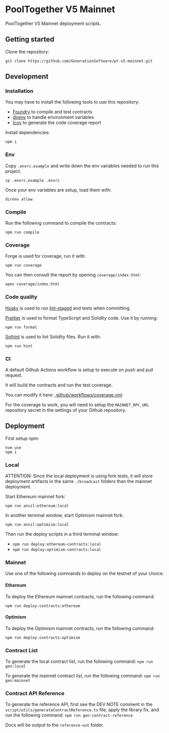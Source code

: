 # PoolTogether V5 Mainnet

PoolTogether V5 Mainnet deployment scripts.

## Getting started

Clone the repository:

```
git clone https://github.com/GenerationSoftware/pt-v5-mainnet.git
```

## Development

### Installation

You may have to install the following tools to use this repository:

- [Foundry](https://github.com/foundry-rs/foundry) to compile and test contracts
- [direnv](https://direnv.net/) to handle environment variables
- [lcov](https://github.com/linux-test-project/lcov) to generate the code coverage report

Install dependencies:

```
npm i
```

### Env

Copy `.envrc.example` and write down the env variables needed to run this project.

```
cp .envrc.example .envrc
```

Once your env variables are setup, load them with:

```
direnv allow
```

### Compile

Run the following command to compile the contracts:

```
npm run compile
```

### Coverage

Forge is used for coverage, run it with:

```
npm run coverage
```

You can then consult the report by opening `coverage/index.html`:

```
open coverage/index.html
```

### Code quality

[Husky](https://typicode.github.io/husky/#/) is used to run [lint-staged](https://github.com/okonet/lint-staged) and tests when committing.

[Prettier](https://prettier.io) is used to format TypeScript and Solidity code. Use it by running:

```
npm run format
```

[Solhint](https://protofire.github.io/solhint/) is used to lint Solidity files. Run it with:

```
npm run hint
```

### CI

A default Github Actions workflow is setup to execute on push and pull request.

It will build the contracts and run the test coverage.

You can modify it here: [.github/workflows/coverage.yml](.github/workflows/coverage.yml)

For the coverage to work, you will need to setup the `MAINNET_RPC_URL` repository secret in the settings of your Github repository.

## Deployment

First setup npm:

```
nvm use
npm i
```

### Local

ATTENTION: Since the local deployment is using fork tests, it will store deployment artifacts in the same `./broadcast` folders than the mainnet deployment.

Start Ethereum mainnet fork:

`npm run anvil:ethereum:local`

In another terminal window, start Optimism mainnet fork:

`npm run anvil:optimism:local`

Then run the deploy scripts in a third terminal window:

- `npm run deploy:ethereum-contracts:local`
- `npm run deploy:optimism-contracts:local`

### Mainnet

Use one of the following commands to deploy on the testnet of your choice.

#### Ethereum

To deploy the Ethereum mainnet contracts, run the following command:

`npm run deploy:contracts:ethereum`

#### Optimism

To deploy the Optimism mainnet contracts, run the following command:

`npm run deploy:contracts:optimism`

### Contract List

To generate the local contract list, run the following command: `npm run gen:local`

To generate the mainnet contract list, run the following command: `npm run gen:mainnet`

### Contract API Reference

To generate the reference API, first see the DEV NOTE comment in the `script/utils/generateContractReference.ts` file, apply the library fix, and run the following command: `npm run gen:contract-reference`

Docs will be output to the `reference-out` folder.
